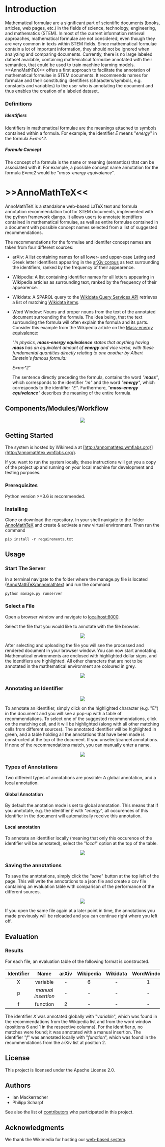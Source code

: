 # Introduction

Mathematical formulae are a significant part of scientific documents (books, articles, web pages, etc.) in the fields of science, technology, engineering, and mathematics (STEM). 
In most of the current information retrieval approaches, mathematical formulae are not considered, even though they are very common in texts within STEM fields.
Since mathematical formulae contain a lot of important information, they should not be ignored when analyzing and comparing documents.
Currently, there is no large labeled dataset available, containing mathematical formulae annotated with their semantics, that could be used to train machine learning models. 
\>>AnnoMathTeX<< offers a first approach to facilitate the annotation of mathematical formulae in STEM documents.
It recommends names for formulae and their constituting identifiers (characters/symbols, e.g. constants and variables) to the user who is annotating the 
document and thus enables the creation of a labeled dataset.


### Definitions

##### Identifiers
Identifiers in mathematical formulae are the meanings attached to symbols contained within a formula. For example, the identifier *E* means "*energy*" in the formula *E=mc^2*.

##### Formula Concept
The concept of a formula is the name or meaning (semantics) that can be associated with it. 
For example, a possible concept name annotation for the formula *E=mc2* would be "*mass-energy equivalence*".


# \>>AnnoMathTeX<<
AnnoMathTeX is a standalone web-based LaTeX text and formula annotation recommendation tool for STEM documents, implemented with the python framework django. 
It allows users to annotate identifiers contained in mathematical formulae, as well as entire formulae contained in a document with possible concept names selected from a list of suggested recommendations. 

<!---The recommendations are extracted from a number of different sources.

([Wikidata](https://www.wikidata.org) being one of them, in which case the selected token is annotated
with the [Wikidata QID](https://en.wikipedia.org/wiki/Wikidata#Items).)--->

<!---## Motivation--->


<!--- Maybe exclude this? --->
The recommendations for the formulae and identifer concept names are taken from four different sources:
* arXiv: A list containing names for all lower- and upper-case Lating and Greek letter identifiers appearing in the [arXiv corpus](http://ntcir-math.nii.ac.jp/data/) as text surrounding the identifiers, ranked by the frequency of their appearence.
* Wikipedia: A list containing identifier names for all letters appearing in Wikipedia articles as surrounding text, ranked by the frequency of their appearence.
* Wikidata: A SPARQL query to the [Wikidata Query Services API](https://query.wikidata.org) retrieves a list of matching [Wikidata items](https://en.wikipedia.org/wiki/Wikidata#Items).
* Word Window: Nouns and proper nouns from the text of the annotated document surrounding the formula. The idea being, that the text surrounding the formula will often explain the formula and its parts. Consider this example from the Wikipedia article on the [Mass-energy equivalence](https://en.wikipedia.org/wiki/Mass–energy_equivalence):
   
  "*In physics, **mass–energy equivalence** states that anything having **mass** has an equivalent amount of **energy** and vice versa, with these fundamental quantities directly relating to one another by Albert Einstein's famous formula:*

  *E=mc^2*"
  
  The sentence directly preceding the formula, contains the word *"**mass**"*, which corresponds to the identifier *"m"* and the word *"**energy**"*, which corresponds to the identifier *"E"*. Furthermore, *"**mass–energy equivalence**"* describes the meaning of the entire formula.
 
<!---The vision for >>AnnoMathTeX<< is that it will enable the creation of a large and labeled dataset of identifiers and formulae with their corresponding concepts.
This dataset could be used to train models for all sorts of recommendation and recognition tasks involving mathematical symbols.--->

<!--## Features

What makes your project stand out? Include logo/demo screenshot etc.-->



<!---### Include:
* annotations saved and possible to reload later
  * enables saving and reloading
  * multiple people working on same file at same time
* different sources with functionality easy to add others
* global annotations
* local annoations
* reject all recommendations
* highlighting in text to show feedback to user about already handled tokens
* highlighting in table to show to user which concept was chosen
* annotations shown in table at top of document that updates in real time with the current annotations
* Evaluation file
  * per annotation
  * which sources contained the conecpt that the user selected for the annotation
  * which position the selected concept had in the column.
* Randomized and anonymzed recommendation sources, or information shown to user.
* 10 recommendations per source (less if 10 not present)
* (recommended formats being .tex or .txt)--->

## Components/Modules/Workflow

<p align="center">
  <img src="https://github.com/philsMINT/AnnoMathTeX/blob/master/media/overview.png"/>
</p>

## Getting Started
The system is hosted by Wikimedia at [http://annomathtex.wmflabs.org/](http://annomathtex.wmflabs.org/).

If you want to run the system locally, these instructions will get you a copy of the project up and running on your local machine for development and testing purposes.

### Prerequisites

Python version >=3.6 is recommended. 


### Installing

Clone or download the repository. In your shell navigate to the folder [AnnoMathTeX](/AnnoMathTeX) and create & activate
a new virtual environment. Then run the command
```
pip install -r requirements.txt
```



<!--End with an example of getting some data out of the system or using it for a little demo-->

<!--## API Reference

Depending on the size of the project, if it is small and simple enough the reference docs can be added to the README. For medium size to larger projects it is important to at least provide a link to where the API reference docs live.
-->

## Usage

### Start The Server

In a terminal navigate to the folder where the manage.py file is located ([AnnoMathTeX/annomathtex](/AnnoMathTeX/annomathtex))
and run the command
```python
python manage.py runserver
```

### Select a File

Open a browser window and navigate to [localhost:8000](http://127.0.0.1:8000). 

Select the file that you would like to annotate with the file browser.

<p align="center">
  <img src="https://github.com/philsMINT/AnnoMathTeX/blob/master/media/upload.gif"/>
</p>


After selecting and uploading the file you will see the processed and rendered document in your browser window. You can now start annotating.
Mathematical environments are enclosed with highlighted dollar signs, and the identifiers are highlighted.
All other characters that are not to be annotated in the mathematical environment are coloured in grey.

<p align="center">
  <img src="https://github.com/philsMINT/AnnoMathTeX/blob/master/media/uploaded_file.png"/>
</p>


### Annotating an Identifier

<p align="center">
  <img src="https://github.com/philsMINT/AnnoMathTeX/blob/master/media/global_select.gif"/>
</p>

To annotate an identifier, simply click on the highlighted character (e.g. "E") in the document and you will see a pop-up with a table of recommendations.
To select one of the suggested recommendations, click on the matching cell, and it will be highlighted (along with all other matching cells from different sources).
The annotated identifier will be highlighted in green, and a table holding all the annotations that have been made is constructed at the top of the document.
If you unselect/cancel annotations. 
If none of the recommendations match, you can manually enter a name.

<p align="center">
  <img src="https://github.com/philsMINT/AnnoMathTeX/blob/master/media/no_match.gif"/>
</p>

### Types of Annotations
Two different types of annotations are possible: A global annotation, and a local annotation. 

#### Global Annotation
By default the anotation mode is set to global annotation. This means that if you anntotate, e.g. the identifier *E* with "*energy*", all occurences of this identifier in the document will automatically receive this annotation.

#### Local annotation
To annotate an identifier locally (meaning that only this occurence of the identifier will be annotated), select the "*local*" option at the top of the table.

<p align="center">
  <img src="https://github.com/philsMINT/AnnoMathTeX/blob/master/media/local.gif"/>
</p>


### Saving the annotations
To save the anntotations, simply click the "*save*" button at the top left of the page. This will write the annotations to a json file and create a csv file containing an evaluation table with comparison of the performance of the different sources.

<p align="center">
  <img src="https://github.com/philsMINT/AnnoMathTeX/blob/master/media/save.gif"/>
</p>

If you open the same file again at a later point in time, the annotations you made previously will be reloaded and you can continue right where you left off.


## Evaluation

### Results

For each file, an evaluation table of the following format is constructed.

| Identifier | Name               | arXiv | Wikipedia | Wikidata | WordWindow | Type   |
|:----------:|:------------------:|:-----:|:---------:|:--------:|:----------:|:------:|
| X          | variable           | -     | 6         | -        | 1          | global |
| p          | *manual insertion* | -     | -         | -        | -          | global |
| f          | function           | 2     | -         | -        | -          | local  |


The identifier *X* was annotated globally with "*variable*", which was found in the recommendations from the Wikipedia list and from the word window (positions 6 and 1 in the respective columns).
For the identifier *p*, no matches were found; it was annotated with a manual insertion.
The identifier "*f*" was annotated locally with "*function*", which was found in the recommendations from the arXiv list at position 2.


## License

This project is licensed under the Apache License 2.0.

<!--## Built With

* [Django](https://www.djangoproject.com) - The web framework used-->

## Authors

* Ian Mackerracher
* Philipp Scharpf

See also the list of [contributors](https://github.com/philsMINT/AnnoMathTeX/contributors) who participated in this project.

## Acknowledgments

We thank the Wikimedia for hosting our [web-based system](http://annomathtex.wmflabs.org/).

